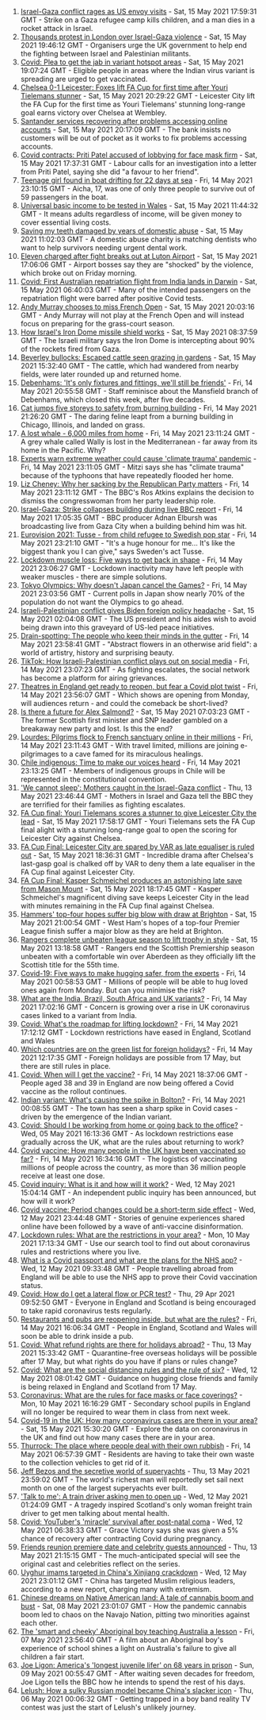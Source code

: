 1. [Israel-Gaza conflict rages as US envoy visits](https://www.bbc.co.uk/news/world-middle-east-57125479) - Sat, 15 May 2021 17:59:31 GMT - Strike on a Gaza refugee camp kills children, and a man dies in a rocket attack in Israel.
2. [Thousands protest in London over Israel-Gaza violence](https://www.bbc.co.uk/news/uk-57127628) - Sat, 15 May 2021 19:46:12 GMT - Organisers urge the UK government to help end the fighting between Israel and Palestinian militants.
3. [Covid: Plea to get the jab in variant hotspot areas](https://www.bbc.co.uk/news/uk-57126318) - Sat, 15 May 2021 19:07:24 GMT - Eligible people in areas where the Indian virus variant is spreading are urged to get vaccinated.
4. [Chelsea 0-1 Leicester: Foxes lift FA Cup for first time after Youri Tielemans stunner](https://www.bbc.co.uk/sport/football/57055571) - Sat, 15 May 2021 20:29:22 GMT - Leicester City lift the FA Cup for the first time as Youri Tielemans' stunning long-range goal earns victory over Chelsea at Wembley.
5. [Santander services recovering after problems accessing online accounts](https://www.bbc.co.uk/news/uk-57127774) - Sat, 15 May 2021 20:17:09 GMT - The bank insists no customers will be out of pocket as it works to fix problems accessing accounts.
6. [Covid contracts: Priti Patel accused of lobbying for face mask firm](https://www.bbc.co.uk/news/uk-politics-57129745) - Sat, 15 May 2021 17:37:31 GMT - Labour calls for an investigation into a letter from Priti Patel, saying she did "a favour to her friend".
7. [Teenage girl found in boat drifting for 22 days at sea](https://www.bbc.co.uk/news/world-europe-57089249) - Fri, 14 May 2021 23:10:15 GMT - Aicha, 17, was one of only three people to survive out of 59 passengers in the boat.
8. [Universal basic income to be tested in Wales](https://www.bbc.co.uk/news/uk-wales-politics-57120354) - Sat, 15 May 2021 11:44:32 GMT - It means adults regardless of income, will be given money to cover essential living costs.
9. [Saving my teeth damaged by years of domestic abuse](https://www.bbc.co.uk/news/uk-57124200) - Sat, 15 May 2021 11:02:03 GMT - A domestic abuse charity is matching dentists who want to help survivors needing urgent dental work.
10. [Eleven charged after fight breaks out at Luton Airport](https://www.bbc.co.uk/news/uk-england-beds-bucks-herts-57127034) - Sat, 15 May 2021 17:06:06 GMT - Airport bosses say they are "shocked" by the violence, which broke out on Friday morning.
11. [Covid: First Australian repatriation flight from India lands in Darwin](https://www.bbc.co.uk/news/world-australia-57126041) - Sat, 15 May 2021 06:40:03 GMT - Many of the intended passengers on the repatriation flight were barred after positive Covid tests.
12. [Andy Murray chooses to miss French Open](https://www.bbc.co.uk/sport/tennis/57130124) - Sat, 15 May 2021 20:03:16 GMT - Andy Murray will not play at the French Open and will instead focus on preparing for the grass-court season.
13. [How Israel's Iron Dome missile shield works](https://www.bbc.co.uk/news/world-middle-east-20385306) - Sat, 15 May 2021 08:37:59 GMT - The Israeli military says the Iron Dome is intercepting about 90% of the rockets fired from Gaza.
14. [Beverley bullocks: Escaped cattle seen grazing in gardens](https://www.bbc.co.uk/news/uk-england-humber-57126899) - Sat, 15 May 2021 15:32:40 GMT - The cattle, which had wandered from nearby fields, were later rounded up and returned home.
15. [Debenhams: 'It's only fixtures and fittings, we'll still be friends'](https://www.bbc.co.uk/news/business-57098746) - Fri, 14 May 2021 20:55:58 GMT - Staff reminisce about the Mansfield branch of Debenhams, which closed this week, after five decades.
16. [Cat jumps five storeys to safety from burning building](https://www.bbc.co.uk/news/world-us-canada-57124736) - Fri, 14 May 2021 21:26:20 GMT - The daring feline leapt from a burning building in Chicago, Illinois, and landed on grass.
17. [A lost whale - 6,000 miles from home](https://www.bbc.co.uk/news/world-us-canada-57119880) - Fri, 14 May 2021 23:11:24 GMT - A grey whale called Wally is lost in the Mediterranean - far away from its home in the Pacific. Why?
18. [Experts warn extreme weather could cause 'climate trauma' pandemic](https://www.bbc.co.uk/news/science-environment-57105070) - Fri, 14 May 2021 23:11:05 GMT - Mitzi says she has "climate trauma" because of the typhoons that have repeatedly flooded her home.
19. [Liz Cheney: Why her sacking by the Republican Party matters](https://www.bbc.co.uk/news/world-us-canada-57118304) - Fri, 14 May 2021 23:11:12 GMT - The BBC's Ros Atkins explains the decision to dismiss the congresswoman from her party leadership role.
20. [Israel-Gaza: Strike collapses building during live BBC report](https://www.bbc.co.uk/news/world-middle-east-57114168) - Fri, 14 May 2021 17:05:35 GMT - BBC producer Adnan Elbursh was broadcasting live from Gaza City when a building behind him was hit.
21. [Eurovision 2021: Tusse - from child refugee to Swedish pop star](https://www.bbc.co.uk/news/newsbeat-57105240) - Fri, 14 May 2021 23:21:10 GMT - "It's a huge honour for me... It's like the biggest thank you I can give," says Sweden's act Tusse.
22. [Lockdown muscle loss: Five ways to get back in shape](https://www.bbc.co.uk/news/uk-56887390) - Fri, 14 May 2021 23:06:27 GMT - Lockdown inactivity may have left people with weaker muscles - there are simple solutions.
23. [Tokyo Olympics: Why doesn't Japan cancel the Games?](https://www.bbc.co.uk/news/world-asia-57097853) - Fri, 14 May 2021 23:03:56 GMT - Current polls in Japan show nearly 70% of the population do not want the Olympics to go ahead.
24. [Israeli-Palestinian conflict gives Biden foreign policy headache](https://www.bbc.co.uk/news/world-us-canada-57119881) - Sat, 15 May 2021 02:04:08 GMT - The US president and his aides wish to avoid being drawn into this graveyard of US-led peace initiatives.
25. [Drain-spotting: The people who keep their minds in the gutter](https://www.bbc.co.uk/news/uk-england-london-56281464) - Fri, 14 May 2021 23:58:41 GMT - "Abstract flowers in an otherwise arid field": a world of artistry, history and surprising beauty.
26. [TikTok: How Israeli-Palestinian conflict plays out on social media](https://www.bbc.co.uk/news/world-middle-east-57112614) - Fri, 14 May 2021 23:07:23 GMT - As fighting escalates, the social network has become a platform for airing grievances.
27. [Theatres in England get ready to reopen, but fear a Covid plot twist](https://www.bbc.co.uk/news/entertainment-arts-57084773) - Fri, 14 May 2021 23:56:07 GMT - Which shows are opening from Monday, will audiences return - and could the comeback be short-lived?
28. [Is there a future for Alex Salmond?](https://www.bbc.co.uk/news/uk-scotland-scotland-politics-57087207) - Sat, 15 May 2021 07:03:23 GMT - The former Scottish first minister and SNP leader gambled on a breakaway new party and lost. Is this the end?
29. [Lourdes: Pilgrims flock to French sanctuary online in their millions](https://www.bbc.co.uk/news/world-europe-57075292) - Fri, 14 May 2021 23:11:43 GMT - With travel limited, millions are joining e-pilgrimages to a cave famed for its miraculous healings.
30. [Chile indigenous: Time to make our voices heard](https://www.bbc.co.uk/news/world-latin-america-57070812) - Fri, 14 May 2021 23:13:25 GMT - Members of indigenous groups in Chile will be represented in the constitutional convention.
31. ['We cannot sleep': Mothers caught in the Israel-Gaza conflict](https://www.bbc.co.uk/news/world-middle-east-57105473) - Thu, 13 May 2021 23:46:44 GMT - Mothers in Israel and Gaza tell the BBC they are terrified for their families as fighting escalates.
32. [FA Cup final: Youri Tielemans scores a stunner to give Leicester City the lead](https://www.bbc.co.uk/sport/av/football/57129634) - Sat, 15 May 2021 17:58:17 GMT - Youri Tielemans sets the FA Cup final alight with a stunning long-range goal to open the scoring for Leicester City against Chelsea.
33. [FA Cup Final: Leicester City are spared by VAR as late equaliser is ruled out](https://www.bbc.co.uk/sport/av/football/57129641) - Sat, 15 May 2021 18:36:31 GMT - Incredible drama after Chelsea's last-gasp goal is chalked off by VAR to deny them a late equaliser in the FA Cup final against Leicester City.
34. [FA Cup Final: Kasper Schmeichel produces an astonishing late save from Mason Mount](https://www.bbc.co.uk/sport/av/football/57129639) - Sat, 15 May 2021 18:17:45 GMT - Kasper Schmeichel's magnificent diving save keeps Leicester City in the lead with minutes remaining in the FA Cup final against Chelsea.
35. [Hammers' top-four hopes suffer big blow with draw at Brighton](https://www.bbc.co.uk/sport/football/57034890) - Sat, 15 May 2021 21:00:54 GMT - West Ham's hopes of a top-four Premier League finish suffer a major blow as they are held at Brighton.
36. [Rangers complete unbeaten league season to lift trophy in style](https://www.bbc.co.uk/sport/football/57034862) - Sat, 15 May 2021 13:18:58 GMT - Rangers end the Scottish Premiership season unbeaten with a comfortable win over Aberdeen as they officially lift the Scottish title for the 55th time.
37. [Covid-19: Five ways to make hugging safer, from the experts](https://www.bbc.co.uk/news/uk-57083571) - Fri, 14 May 2021 00:58:53 GMT - Millions of people will be able to hug loved ones again from Monday. But can you minimise the risk?
38. [What are the India, Brazil, South Africa and UK variants?](https://www.bbc.co.uk/news/health-55659820) - Fri, 14 May 2021 17:02:16 GMT - Concern is growing over a rise in UK coronavirus cases linked to a variant from India.
39. [Covid: What's the roadmap for lifting lockdown?](https://www.bbc.co.uk/news/explainers-52530518) - Fri, 14 May 2021 17:12:12 GMT - Lockdown restrictions have eased in England, Scotland and Wales
40. [Which countries are on the green list for foreign holidays?](https://www.bbc.co.uk/news/explainers-52544307) - Fri, 14 May 2021 12:17:35 GMT - Foreign holidays are possible from 17 May, but there are still rules in place.
41. [Covid: When will I get the vaccine?](https://www.bbc.co.uk/news/health-55045639) - Fri, 14 May 2021 18:37:06 GMT - People aged 38 and 39 in England are now being offered a Covid vaccine as the rollout continues.
42. [Indian variant: What's causing the spike in Bolton?](https://www.bbc.co.uk/news/health-57094274) - Fri, 14 May 2021 00:08:55 GMT - The town has seen a sharp spike in Covid cases - driven by the emergence of the Indian variant.
43. [Covid: Should I be working from home or going back to the office?](https://www.bbc.co.uk/news/business-52567567) - Wed, 05 May 2021 16:13:36 GMT - As lockdown restrictions ease gradually across the UK, what are the rules about returning to work?
44. [Covid vaccine: How many people in the UK have been vaccinated so far?](https://www.bbc.co.uk/news/health-55274833) - Fri, 14 May 2021 16:34:16 GMT - The logistics of vaccinating millions of people across the country, as more than 36 million people receive at least one dose.
45. [Covid inquiry: What is it and how will it work?](https://www.bbc.co.uk/news/explainers-57085964) - Wed, 12 May 2021 15:04:14 GMT - An independent public inquiry has been announced, but how will it work?
46. [Covid vaccine: Period changes could be a short-term side effect](https://www.bbc.co.uk/news/health-56901353) - Wed, 12 May 2021 23:44:48 GMT - Stories of genuine experiences shared online have been followed by a wave of anti-vaccine disinformation.
47. [Lockdown rules: What are the restrictions in your area?](https://www.bbc.co.uk/news/uk-54373904) - Mon, 10 May 2021 17:13:34 GMT - Use our search tool to find out about coronavirus rules and restrictions where you live.
48. [What is a Covid passport and what are the plans for the NHS app?](https://www.bbc.co.uk/news/explainers-55718553) - Wed, 12 May 2021 09:33:48 GMT - People travelling abroad from England will be able to use the NHS app to prove their Covid vaccination status.
49. [Covid: How do I get a lateral flow or PCR test?](https://www.bbc.co.uk/news/health-51943612) - Thu, 29 Apr 2021 09:52:50 GMT - Everyone in England and Scotland is being encouraged to take rapid coronavirus tests regularly.
50. [Restaurants and pubs are reopening inside, but what are the rules?](https://www.bbc.co.uk/news/business-52977388) - Fri, 14 May 2021 16:06:34 GMT - People in England, Scotland and Wales will soon be able to drink inside a pub.
51. [Covid: What refund rights are there for holidays abroad?](https://www.bbc.co.uk/news/business-51615412) - Thu, 13 May 2021 15:33:42 GMT - Quarantine-free overseas holidays will be possible after 17 May, but what rights do you have if plans or rules change?
52. [Covid: What are the social distancing rules and the rule of six?](https://www.bbc.co.uk/news/uk-51506729) - Wed, 12 May 2021 08:01:42 GMT - Guidance on hugging close friends and family is being relaxed in England and Scotland from 17 May.
53. [Coronavirus: What are the rules for face masks or face coverings?](https://www.bbc.co.uk/news/health-51205344) - Mon, 10 May 2021 16:16:29 GMT - Secondary school pupils in England will no longer be required to wear them in class from next week.
54. [Covid-19 in the UK: How many coronavirus cases are there in your area?](https://www.bbc.co.uk/news/uk-51768274) - Sat, 15 May 2021 15:30:20 GMT - Explore the data on coronavirus in the UK and find out how many cases there are in your area.
55. [Thurrock: The place where people deal with their own rubbish](https://www.bbc.co.uk/news/uk-england-essex-57071806) - Fri, 14 May 2021 06:57:39 GMT - Residents are having to take their own waste to the collection vehicles to get rid of it.
56. [Jeff Bezos and the secretive world of superyachts](https://www.bbc.co.uk/news/world-us-canada-57079327) - Thu, 13 May 2021 23:59:02 GMT - The world's richest man will reportedly set sail next month on one of the largest superyachts ever built.
57. ['Talk to me': A train driver asking men to open up](https://www.bbc.co.uk/news/stories-57060971) - Wed, 12 May 2021 01:24:09 GMT - A tragedy inspired Scotland's only woman freight train driver to get men talking about mental health.
58. [Covid: YouTuber's 'miracle' survival after post-natal coma](https://www.bbc.co.uk/news/uk-england-beds-bucks-herts-57071645) - Wed, 12 May 2021 06:38:33 GMT - Grace Victory says she was given a 5% chance of recovery after contracting Covid during pregnancy.
59. [Friends reunion premiere date and celebrity guests announced](https://www.bbc.co.uk/news/entertainment-arts-57109563) - Thu, 13 May 2021 21:15:15 GMT - The much-anticipated special will see the original cast and celebrities reflect on the series.
60. [Uyghur imams targeted in China's Xinjiang crackdown](https://www.bbc.co.uk/news/world-asia-china-56986057) - Wed, 12 May 2021 23:01:12 GMT - China has targeted Muslim religious leaders, according to a new report, charging many with extremism.
61. [Chinese dreams on Native American land: A tale of cannabis boom and bust](https://www.bbc.co.uk/news/world-us-canada-56835897) - Sat, 08 May 2021 23:01:07 GMT - How the pandemic cannabis boom led to chaos on the Navajo Nation, pitting two minorities against each other.
62. [The 'smart and cheeky' Aboriginal boy teaching Australia a lesson](https://www.bbc.co.uk/news/stories-56544429) - Fri, 07 May 2021 23:56:40 GMT - A film about an Aboriginal boy's experience of school shines a light on Australia's failure to give all children a fair start.
63. [Joe Ligon: America's 'longest juvenile lifer' on 68 years in prison](https://www.bbc.co.uk/news/world-us-canada-57022924) - Sun, 09 May 2021 00:55:47 GMT - After waiting seven decades for freedom, Joe Ligon tells the BBC how he intends to spend the rest of his days.
64. [Lelush: How a sulky Russian model became China's slacker icon](https://www.bbc.co.uk/news/world-asia-china-56967923) - Thu, 06 May 2021 00:06:32 GMT - Getting trapped in a boy band reality TV contest was just the start of Lelush's unlikely journey.

